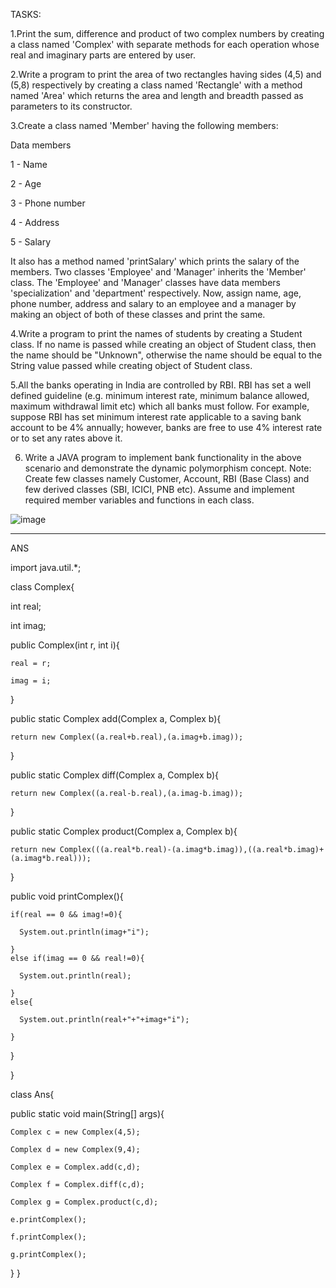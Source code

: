 TASKS:

1.Print the sum, difference and product of two complex numbers by creating a class named 'Complex' with separate methods for each operation whose 
real and imaginary parts are entered by user.

2.Write a program to print the area of two rectangles having sides (4,5) and (5,8) respectively by creating a class named 'Rectangle' with a 
method named 'Area' which returns the area and length and breadth passed as parameters to its constructor.


3.Create a class named 'Member' having the following members:

Data members

1 - Name

2 - Age

3 - Phone number

4 - Address

5 - Salary

It also has a method named 'printSalary' which prints the salary of the members.
Two classes 'Employee' and 'Manager' inherits the 'Member' class. The 'Employee' and 'Manager' classes have data members 'specialization' and 'department' respectively. Now, assign name, age, phone number, address and salary to an employee and a manager by making an object of both of these classes and print the same.


4.Write a program to print the names of students by creating a Student class. If no name is passed while creating an object of Student class, then the name should be "Unknown", otherwise the name should be equal to the String value passed while creating object of Student class.

5.All the banks operating in India are controlled by RBI. RBI has set a well defined guideline (e.g. minimum interest rate, minimum balance allowed, maximum withdrawal limit etc) which all banks must follow. For example, suppose RBI has set minimum interest rate applicable to a saving bank account to be 4% annually; however, banks are free to use 4% interest rate or to set any rates above it.

6. Write a JAVA program to implement bank functionality in the above scenario and demonstrate the dynamic polymorphism concept. Note: Create few classes namely Customer, Account, RBI (Base Class) and few derived classes (SBI, ICICI, PNB etc). Assume and implement required member variables and functions in each class.

![image](https://github.com/ragaPriya224/Dru23Batch2/assets/90038032/7ab9e756-57cc-4ac9-95a9-d994972eb3b1)



---------------------------------
ANS

import java.util.*;

class Complex{

  int real;
  
  int imag;
  
  public Complex(int r, int i){
  
    real = r;
    
    imag = i;
    
  }

  public static Complex add(Complex a, Complex b){
  
    return new Complex((a.real+b.real),(a.imag+b.imag));
    
  }

  public static Complex diff(Complex a, Complex b){
  
    return new Complex((a.real-b.real),(a.imag-b.imag));
    
  }

  public static Complex product(Complex a, Complex b){
  
    return new Complex(((a.real*b.real)-(a.imag*b.imag)),((a.real*b.imag)+(a.imag*b.real)));
    
  }

  public void printComplex(){
  
    if(real == 0 && imag!=0){
    
      System.out.println(imag+"i");
      
    }
    else if(imag == 0 && real!=0){
    
      System.out.println(real);
      
    }
    else{
    
      System.out.println(real+"+"+imag+"i");
      
    }
    
  }

}

class Ans{

  public static void main(String[] args){
  
    Complex c = new Complex(4,5);
    
    Complex d = new Complex(9,4);

    Complex e = Complex.add(c,d);
    
    Complex f = Complex.diff(c,d);
    
    Complex g = Complex.product(c,d);
    
    e.printComplex();
    
    f.printComplex();
    
    g.printComplex();
  }
}		
